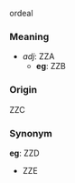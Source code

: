 ordeal
### Meaning
+ _adj_: ZZA
    + __eg__: ZZB

### Origin

ZZC

### Synonym

__eg__: ZZD

+ ZZE


